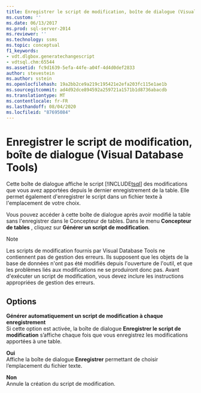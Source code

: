 ```yaml
---
title: Enregistrer le script de modification, boîte de dialogue (Visual Database Tools) | Microsoft Docs
ms.custom: ''
ms.date: 06/13/2017
ms.prod: sql-server-2014
ms.reviewer: ''
ms.technology: ssms
ms.topic: conceptual
f1_keywords:
- vdt.dlgbox.generatechangescript
- vdtsql.chm:65544
ms.assetid: fc9d1639-5efa-44fe-a04f-4d4d0def2833
author: stevestein
ms.author: sstein
ms.openlocfilehash: 19a2bb2ce9a219c195421e2efa203fc115e1ae1b
ms.sourcegitcommit: ad4d92dce894592a259721a1571b1d8736abacdb
ms.translationtype: MT
ms.contentlocale: fr-FR
ms.lasthandoff: 08/04/2020
ms.locfileid: "87695084"
---
```

# <a name="save-change-script-dialog-box-visual-database-tools"></a>Enregistrer le script de modification, boîte de dialogue (Visual Database Tools)
  Cette boîte de dialogue affiche le script [!INCLUDE[tsql](../../includes/tsql-md.md)] des modifications que vous avez apportées depuis le dernier enregistrement de la table. Elle permet également d'enregistrer le script dans un fichier texte à l'emplacement de votre choix.  
  
 Vous pouvez accéder à cette boîte de dialogue après avoir modifié la table sans l'enregistrer dans le Concepteur de tables. Dans le menu **Concepteur de tables** , cliquez sur **Générer un script de modification**.  
  
> [!NOTE]  
>  Les scripts de modification fournis par Visual Database Tools ne contiennent pas de gestion des erreurs. Ils supposent que les objets de la base de données n'ont pas été modifiés depuis l'ouverture de l'outil, et que les problèmes liés aux modifications ne se produiront donc pas. Avant d'exécuter un script de modification, vous devez inclure les instructions appropriées de gestion des erreurs.  
  
## <a name="options"></a>Options  
 **Générer automatiquement un script de modification à chaque enregistrement**  
 Si cette option est activée, la boîte de dialogue **Enregistrer le script de modification** s’affiche chaque fois que vous enregistrez les modifications apportées à une table.  
  
 **Oui**  
 Affiche la boîte de dialogue **Enregistrer** permettant de choisir l’emplacement du fichier texte.  
  
 **Non**  
 Annule la création du script de modification.  
  
  
